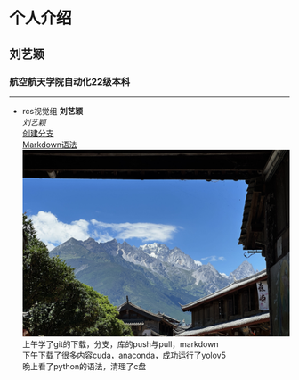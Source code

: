 # 个人介绍
## 刘艺颖
### 航空航天学院自动化22级本科
----
- rcs视觉组
**刘艺颖**  
*刘艺颖*  
[创建分支](https://github.com/pqmzxx/RCS17-Vision-Train)  
[Markdown语法](https://markdown.com.cn)  
![this is a photo](1.jpg)  
上午学了git的下载，分支，库的push与pull，markdown   
下午下载了很多内容cuda，anaconda，成功运行了yolov5  
晚上看了python的语法，清理了c盘